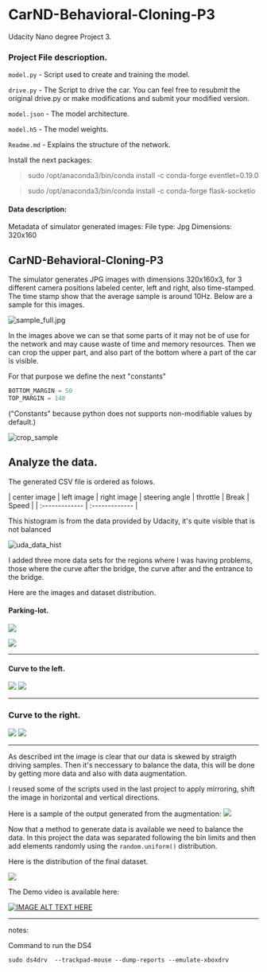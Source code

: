 # CarND-Behavioral-Cloning-P3
Udacity Nano degree Project 3.

### Project File descrioption.

`model.py` - Script used to create and training the model.

`drive.py` - The Script to drive the car. You can feel free to resubmit the original drive.py or make modifications and submit your modified version.

`model.json` - The model architecture.

`model.h5` - The model weights.

`Readme.md` - Explains the structure of the network.

Install the next packages:
> sudo /opt/anaconda3/bin/conda install -c conda-forge eventlet=0.19.0

> sudo /opt/anaconda3/bin/conda install -c conda-forge flask-socketio


#### Data description:

Metadata of simulator generated images:
File type: Jpg
Dimensions: 320x160

## CarND-Behavioral-Cloning-P3

The simulator generates JPG images with dimensions 320x160x3, for 3 different camera positions labeled center, left and right, also time-stamped. The time stamp show that the average sample is around 10Hz. Below are a sample for this images.

![sample_full.jpg](./imgs/sample_full.png)



In the images above we can se that some parts of it may not be of use for the network and may cause waste of time and memory resources. Then we can crop the upper part, and also part of the bottom where a part of the car is visible.

For that purpose we define the next "constants"

```python
BOTTOM_MARGIN = 50
TOP_MARGIN = 140
```
("Constants" because python does not supports non-modifiable values by default.)

![crop_sample](./imgs/crop_sample.png)  


## Analyze the data.

The generated CSV file is ordered as folows.

| center image | left image     | right image |  steering angle  |  throttle | Break | Speed |
| :------------- | :------------- |


This histogram is from the data provided by Udacity, it's quite visible that is not balanced


![uda_data_hist](./imgs/uda_data_hist.png)

I added three more data sets for the regions where I was having problems, those where the curve
after the bridge, the curve after and the entrance to the bridge.

Here are the images and dataset distribution.

#### Parking-lot.

![](./imgs/parkinglot.jpg)

![](./imgs/park_dist.png)
- - -

#### Curve to the left.
![](./imgs/left_recov.jpg)
![](./imgs/left_dist.png)

- - -
### Curve to the right.
![](./imgs/rgt_recov.jpg)
![](./imgs/rgt_dist.png)
- - -

As described int the image is clear that our data is skewed by straigth driving samples. Then it's neccessary to balance the data, this will be done by getting more data and also with data augmentation.

I reused some of the scripts used in the last project to apply mirroring, shift the image in horizontal and vertical directions.

Here is a sample of the output generated from the augmentation:
![](./imgs/augmented.png)

Now that a method to generate data is available we need to balance the data.
In this project the data was separated following the bin limits and then add elements randomly using the `random.uniform()` distribution.

Here is the distribution of the final dataset.

![](./imgs/final_dist.png)


The Demo video is available here:

[![IMAGE ALT TEXT HERE](https://img.youtube.com/vi/68aOj9OH0NU/0.jpg)](https://www.youtube.com/watch?v=68aOj9OH0NU)


 - - -
notes:

Command to run the DS4

```
sudo ds4drv  --trackpad-mouse --dump-reports --emulate-xboxdrv
```
